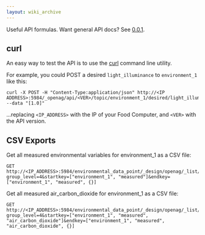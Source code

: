 ```yaml
---
layout: wiki_archive
---
```


Useful API formulas. Want general API docs? See
[0.0.1](/archived_wiki/openag_brain/api/0.0.1.md).

## curl

An easy way to test the API is to use the [curl](https://curl.haxx.se/)
command line utility.

For example, you could POST a desired `light_illuminance` to
`environment_1` like this:

``` 
curl -X POST -H "Content-Type:application/json" http://<IP ADDRESS>:5984/_openag/api/<VER>/topic/environment_1/desired/light_illuminance --data "[1.0]"

```

...replacing `<IP_ADDRESS>` with the IP of your Food Computer, and
`<VER>` with the API version.

## CSV Exports

Get all measured environmental variables for environment\_1 as a CSV
file:

``` 
GET http://<IP_ADDRESS>:5984/environmental_data_point/_design/openag/_list/csv/by_variable?group_level=4&startkey=["environment_1", "measured"]&endkey=["environment_1", "measured", {}]

```

Get all measured air\_carbon\_dioxide for environment\_1 as a CSV file:

    GET http://<IP_ADDRESS>:5984/environmental_data_point/_design/openag/_list/csv/by_variable?group_level=4&startkey=["environment_1", "measured", "air_carbon_dioxide"]&endkey=["environment_1", "measured", "air_carbon_dioxide", {}]
